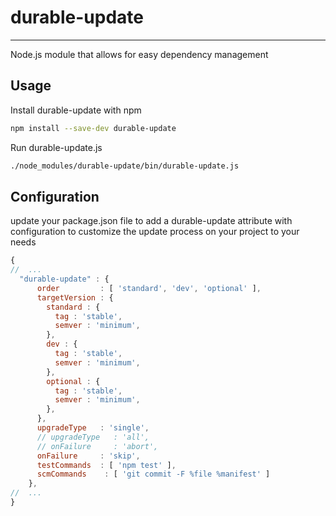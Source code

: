 # durable-update
- - -

Node.js module that allows for easy dependency management

## Usage

Install durable-update with npm

````bash
npm install --save-dev durable-update
````

Run durable-update.js

````bash
./node_modules/durable-update/bin/durable-update.js
````

## Configuration

update your package.json file to add a durable-update attribute with configuration to customize the update process on your project to your needs

````javascript
{
//  ...
  "durable-update" : {
      order         : [ 'standard', 'dev', 'optional' ],
      targetVersion : {
        standard : {
          tag : 'stable',
          semver : 'minimum',
        },
        dev : {
          tag : 'stable',
          semver : 'minimum',
        },
        optional : {
          tag : 'stable',
          semver : 'minimum',
        },
      },
      upgradeType   : 'single',
      // upgradeType   : 'all',
      // onFailure     : 'abort',
      onFailure     : 'skip',
      testCommands  : [ 'npm test' ],
      scmCommands    : [ 'git commit -F %file %manifest' ]
    },
//  ...
}
````